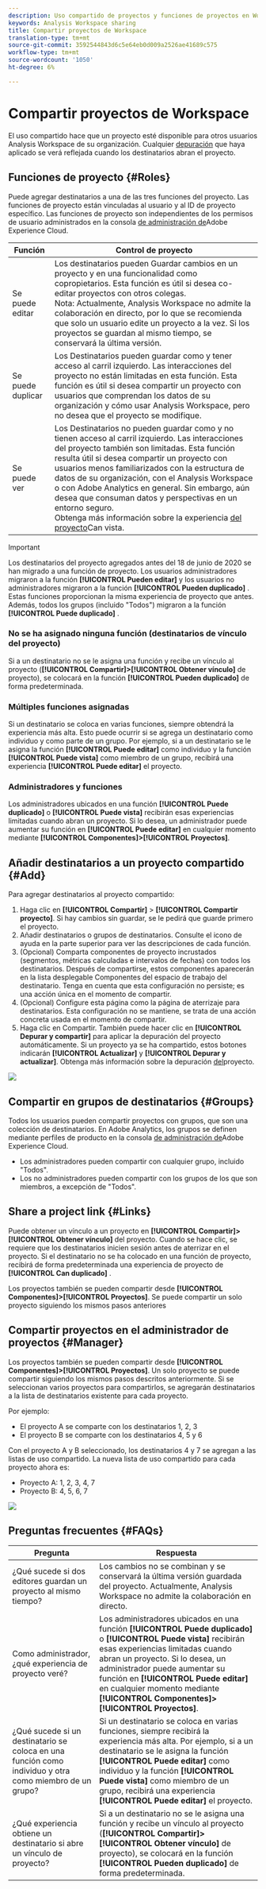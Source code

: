 ```yaml
---
description: Uso compartido de proyectos y funciones de proyectos en Workspace
keywords: Analysis Workspace sharing
title: Compartir proyectos de Workspace
translation-type: tm+mt
source-git-commit: 3592544843d6c5e64eb0d009a2526ae41689c575
workflow-type: tm+mt
source-wordcount: '1050'
ht-degree: 6%

---
```



# Compartir proyectos de Workspace

El uso compartido hace que un proyecto esté disponible para otros usuarios Analysis Workspace de su organización. Cualquier [depuración](curate.md) que haya aplicado se verá reflejada cuando los destinatarios abran el proyecto.

## Funciones de proyecto {#Roles}

Puede agregar destinatarios a una de las tres funciones del proyecto. Las funciones de proyecto están vinculadas al usuario y al ID de proyecto específico. Las funciones de proyecto son independientes de los permisos de usuario administrados en la consola [de administración de](https://docs.adobe.com/content/help/es-ES/core-services/interface/manage-users-and-products/admin-getting-started.html)Adobe Experience Cloud.

| Función | Control de proyecto |
|---|---|
| Se puede editar | Los destinatarios pueden Guardar cambios en un proyecto y en una funcionalidad como copropietarios. Esta función es útil si desea co-editar proyectos con otros colegas.<br>Nota: Actualmente, Analysis Workspace no admite la colaboración en directo, por lo que se recomienda que solo un usuario edite un proyecto a la vez. Si los proyectos se guardan al mismo tiempo, se conservará la última versión. |
| Se puede duplicar | Los Destinatarios pueden guardar como y tener acceso al carril izquierdo. Las interacciones del proyecto no están limitadas en esta función. Esta función es útil si desea compartir un proyecto con usuarios que comprendan los datos de su organización y cómo usar Analysis Workspace, pero no desea que el proyecto se modifique. |
| Se puede ver | Los Destinatarios no pueden guardar como y no tienen acceso al carril izquierdo. Las interacciones del proyecto también son limitadas. Esta función resulta útil si desea compartir un proyecto con usuarios menos familiarizados con la estructura de datos de su organización, con el Analysis Workspace o con Adobe Analytics en general. Sin embargo, aún desea que consuman datos y perspectivas en un entorno seguro.<br>Obtenga más información sobre la experiencia [del proyecto](/help/analyze/analysis-workspace/curate-share/view-only-projects.md)Can vista. |

>[!IMPORTANT]
> Los destinatarios del proyecto agregados antes del 18 de junio de 2020 se han migrado a una función de proyecto. Los usuarios administradores migraron a la función **[!UICONTROL Pueden editar]** y los usuarios no administradores migraron a la función **[!UICONTROL Pueden duplicado]** . Estas funciones proporcionan la misma experiencia de proyecto que antes. Además, todos los grupos (incluido &quot;Todos&quot;) migraron a la función **[!UICONTROL Puede duplicado]** .

### No se ha asignado ninguna función (destinatarios de vínculo del proyecto)

Si a un destinatario no se le asigna una función y recibe un vínculo al proyecto (**[!UICONTROL Compartir]>[!UICONTROL Obtener vínculo]** de proyecto), se colocará en la función **[!UICONTROL Pueden duplicado]** de forma predeterminada.

### Múltiples funciones asignadas

Si un destinatario se coloca en varias funciones, siempre obtendrá la experiencia más alta. Esto puede ocurrir si se agrega un destinatario como individuo y como parte de un grupo. Por ejemplo, si a un destinatario se le asigna la función **[!UICONTROL Puede editar]** como individuo y la función **[!UICONTROL Puede vista]** como miembro de un grupo, recibirá una experiencia **[!UICONTROL Puede editar]** el proyecto.

### Administradores y funciones

Los administradores ubicados en una función **[!UICONTROL Puede duplicado]** o **[!UICONTROL Puede vista]** recibirán esas experiencias limitadas cuando abran un proyecto. Si lo desea, un administrador puede aumentar su función en **[!UICONTROL Puede editar]** en cualquier momento mediante **[!UICONTROL Componentes]>[!UICONTROL Proyectos]**.

## Añadir destinatarios a un proyecto compartido {#Add}

Para agregar destinatarios al proyecto compartido:

1. Haga clic en **[!UICONTROL Compartir]** > **[!UICONTROL Compartir proyecto]**.
Si hay cambios sin guardar, se le pedirá que guarde primero el proyecto.
1. Añadir destinatarios o grupos de destinatarios.
Consulte el icono de ayuda en la parte superior para ver las descripciones de cada función.
1. (Opcional) Comparta componentes de proyecto incrustados (segmentos, métricas calculadas e intervalos de fechas) con todos los destinatarios.
Después de compartirse, estos componentes aparecerán en la lista desplegable Componentes del espacio de trabajo del destinatario. Tenga en cuenta que esta configuración no persiste; es una acción única en el momento de compartir.
1. (Opcional) Configure esta página como la página de aterrizaje para destinatarios.
Esta configuración no se mantiene, se trata de una acción concreta usada en el momento de compartir.
1. Haga clic en Compartir.
También puede hacer clic en **[!UICONTROL Depurar y compartir]** para aplicar la depuración del proyecto automáticamente. Si un proyecto ya se ha compartido, estos botones indicarán **[!UICONTROL Actualizar]** y **[!UICONTROL Depurar y actualizar]**. Obtenga más información sobre la depuración [del](https://docs.adobe.com/content/help/es-ES/analytics/analyze/analysis-workspace/curate-share/curate.html)proyecto.

![](assets/share-proj-modal.png)

## Compartir en grupos de destinatarios {#Groups}

Todos los usuarios pueden compartir proyectos con grupos, que son una colección de destinatarios. En Adobe Analytics, los grupos se definen mediante perfiles de producto en la consola [de administración de](https://docs.adobe.com/content/help/es-ES/core-services/interface/manage-users-and-products/admin-getting-started.html)Adobe Experience Cloud.

* Los administradores pueden compartir con cualquier grupo, incluido &quot;Todos&quot;.
* Los no administradores pueden compartir con los grupos de los que son miembros, a excepción de &quot;Todos&quot;.

## Share a project link {#Links}

Puede obtener un vínculo a un proyecto en **[!UICONTROL Compartir]>[!UICONTROL Obtener vínculo]** del proyecto. Cuando se hace clic, se requiere que los destinatarios inicien sesión antes de aterrizar en el proyecto. Si el destinatario no se ha colocado en una función de proyecto, recibirá de forma predeterminada una experiencia de proyecto de **[!UICONTROL Can duplicado]** .

Los proyectos también se pueden compartir desde **[!UICONTROL Componentes]>[!UICONTROL Proyectos]**. Se puede compartir un solo proyecto siguiendo los mismos pasos anteriores

## Compartir proyectos en el administrador de proyectos {#Manager}

Los proyectos también se pueden compartir desde **[!UICONTROL Componentes]>[!UICONTROL Proyectos]**. Un solo proyecto se puede compartir siguiendo los mismos pasos descritos anteriormente.  Si se seleccionan varios proyectos para compartirlos, se agregarán destinatarios a la lista de destinatarios existente para cada proyecto.

Por ejemplo:

* El proyecto A se comparte con los destinatarios 1, 2, 3
* El proyecto B se comparte con los destinatarios 4, 5 y 6

Con el proyecto A y B seleccionado, los destinatarios 4 y 7 se agregan a las listas de uso compartido. La nueva lista de uso compartido para cada proyecto ahora es:

* Proyecto A: 1, 2, 3, 4, 7
* Proyecto B: 4, 5, 6, 7

![](assets/mult-proj-sharing.png)

## Preguntas frecuentes {#FAQs}

| Pregunta | Respuesta |
|---|---|
| ¿Qué sucede si dos editores guardan un proyecto al mismo tiempo? | Los cambios no se combinan y se conservará la última versión guardada del proyecto. Actualmente, Analysis Workspace no admite la colaboración en directo. |
| Como administrador, ¿qué experiencia de proyecto veré? | Los administradores ubicados en una función **[!UICONTROL Puede duplicado]** o **[!UICONTROL Puede vista]** recibirán esas experiencias limitadas cuando abran un proyecto. Si lo desea, un administrador puede aumentar su función en **[!UICONTROL Puede editar]** en cualquier momento mediante **[!UICONTROL Componentes]>[!UICONTROL Proyectos]**. |
| ¿Qué sucede si un destinatario se coloca en una función como individuo y otra como miembro de un grupo? | Si un destinatario se coloca en varias funciones, siempre recibirá la experiencia más alta. Por ejemplo, si a un destinatario se le asigna la función **[!UICONTROL Puede editar]** como individuo y la función **[!UICONTROL Puede vista]** como miembro de un grupo, recibirá una experiencia **[!UICONTROL Puede editar]** el proyecto. |
| ¿Qué experiencia obtiene un destinatario si abre un vínculo de proyecto? | Si a un destinatario no se le asigna una función y recibe un vínculo al proyecto (**[!UICONTROL Compartir]>[!UICONTROL Obtener vínculo]** de proyecto), se colocará en la función **[!UICONTROL Pueden duplicado]** de forma predeterminada. |
